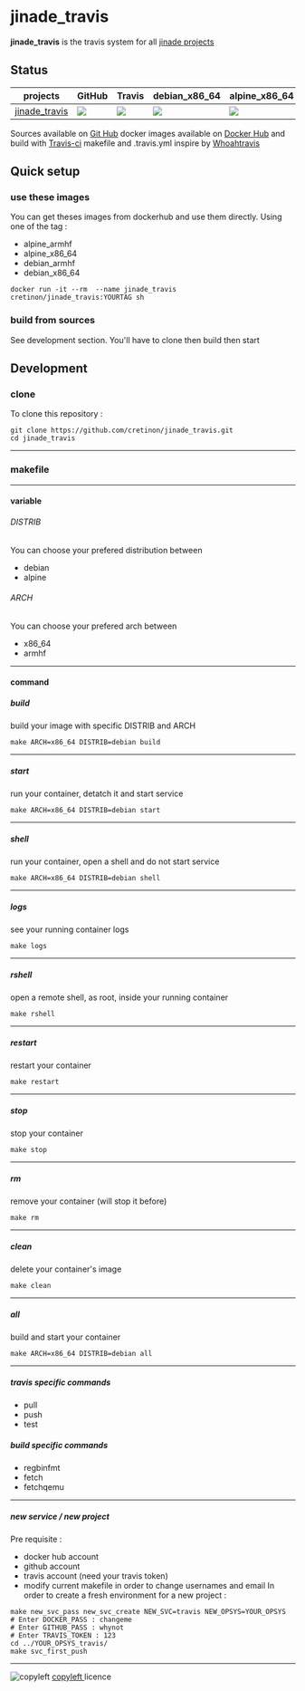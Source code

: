 # jinade_travis 

**jinade_travis** is the travis system for all [jinade projects](https://github.com/cretinon/jinade)

## Status
 projects  |  GitHub | Travis | debian_x86_64 | alpine_x86_64 | debian_armhf | alpine_armhf
 ------------  |  ------------ | ------------ | ------------ | ------------ | ------------ | ------------
[jinade_travis](https://github.com/cretinon/jinade_travis) | ![](https://img.shields.io/github/last-commit/cretinon/jinade_travis.svg) | ![](https://travis-ci.org/cretinon/jinade_travis.svg?branch=master) | ![](https://images.microbadger.com/badges/image/cretinon/jinade_travis:debian_x86_64.svg)  | ![](https://images.microbadger.com/badges/image/cretinon/jinade_travis:alpine_x86_64.svg) |  ![](https://images.microbadger.com/badges/image/cretinon/jinade_travis:debian_armhf.svg) | ![](https://images.microbadger.com/badges/image/cretinon/jinade_travis:alpine_armhf.svg)

Sources available on [Git Hub](https://github.com/cretinon/jinade_travis) docker images available on [Docker Hub](https://hub.docker.com/r/cretinon/jinade_travis/tags/) and build with [Travis-ci](https://travis-ci.org/cretinon/jinade_travis)
makefile and .travis.yml inspire by [Whoahtravis](https://github.com/woahtravis/)

## Quick setup
### use these images
You can get theses images from dockerhub and use them directly.
Using one of the tag :
* alpine_armhf
* alpine_x86_64
* debian_armhf
* debian_x86_64
```
docker run -it --rm  --name jinade_travis cretinon/jinade_travis:YOURTAG sh
```
### build from sources
See development section. You'll have to clone then build then start
## Development
### clone
To clone this repository :
```
git clone https://github.com/cretinon/jinade_travis.git
cd jinade_travis
```
---
### makefile
---
#### variable

###### DISTRIB
You can choose your prefered distribution between
* debian
* alpine
###### ARCH
You can choose your prefered arch between
* x86_64
* armhf
---
#### command
##### build
build your image with specific DISTRIB and ARCH
```
make ARCH=x86_64 DISTRIB=debian build
```
---
##### start
run your container, detatch it and start service
```
make ARCH=x86_64 DISTRIB=debian start
```
---
##### shell
run your container, open a shell and do not start service
```
make ARCH=x86_64 DISTRIB=debian shell
```
---
##### logs
see your running container logs
```
make logs
```
---
##### rshell
open a remote shell, as root, inside your running container
```
make rshell
```
---
##### restart
restart your container
```
make restart
```
---
##### stop
stop your container
```
make stop
```
---
##### rm
remove your container (will stop it before)
```
make rm
```
---
##### clean
delete your container's image
```
make clean
```
---
##### all
build and start your container
```
make ARCH=x86_64 DISTRIB=debian all
```
---
##### travis specific commands
* pull
* push
* test
##### build specific commands
* regbinfmt
* fetch
* fetchqemu
---
##### new service / new project
Pre requisite :
* docker hub account
* github account
* travis account (need your travis token)
* modify current makefile in order to change usernames and email
In order to create a fresh environment for a new project :
```
make new_svc_pass new_svc_create NEW_SVC=travis NEW_OPSYS=YOUR_OPSYS
# Enter DOCKER_PASS : changeme
# Enter GITHUB_PASS : whynot
# Enter TRAVIS_TOKEN : 123
cd ../YOUR_OPSYS_travis/
make svc_first_push
```
---

![copyleft](https://upload.wikimedia.org/wikipedia/commons/c/c4/License_icon-copyleft-88x31.svg)
 [copyleft ](https://www.gnu.org/licenses/copyleft.html) licence
